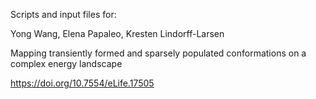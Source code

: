 Scripts and input files for:


Yong Wang, Elena Papaleo, Kresten Lindorff-Larsen

Mapping transiently formed and sparsely populated conformations on a complex energy landscape

https://doi.org/10.7554/eLife.17505
